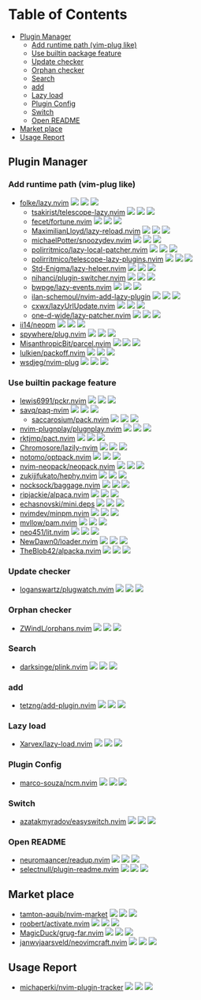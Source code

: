 # Table of Contents

<!-- toc -->

- [Plugin Manager](#plugin-manager)
  * [Add runtime path (vim-plug like)](#add-runtime-path-vim-plug-like)
  * [Use builtin package feature](#use-builtin-package-feature)
  * [Update checker](#update-checker)
  * [Orphan checker](#orphan-checker)
  * [Search](#search)
  * [add](#add)
  * [Lazy load](#lazy-load)
  * [Plugin Config](#plugin-config)
  * [Switch](#switch)
  * [Open README](#open-readme)
- [Market place](#market-place)
- [Usage Report](#usage-report)

<!-- tocstop -->

## Plugin Manager

### Add runtime path (vim-plug like)

- [folke/lazy.nvim](https://github.com/folke/lazy.nvim) ![](https://img.shields.io/github/stars/folke/lazy.nvim) ![](https://img.shields.io/github/last-commit/folke/lazy.nvim) ![](https://img.shields.io/github/commit-activity/y/folke/lazy.nvim)
  - [tsakirist/telescope-lazy.nvim](https://github.com/tsakirist/telescope-lazy.nvim) ![](https://img.shields.io/github/stars/tsakirist/telescope-lazy.nvim) ![](https://img.shields.io/github/last-commit/tsakirist/telescope-lazy.nvim) ![](https://img.shields.io/github/commit-activity/y/tsakirist/telescope-lazy.nvim)
  - [fecet/fortune.nvim](https://github.com/fecet/fortune.nvim) ![](https://img.shields.io/github/stars/fecet/fortune.nvim) ![](https://img.shields.io/github/last-commit/fecet/fortune.nvim) ![](https://img.shields.io/github/commit-activity/y/fecet/fortune.nvim)
  - [MaximilianLloyd/lazy-reload.nvim](https://github.com/MaximilianLloyd/lazy-reload.nvim) ![](https://img.shields.io/github/stars/MaximilianLloyd/lazy-reload.nvim) ![](https://img.shields.io/github/last-commit/MaximilianLloyd/lazy-reload.nvim) ![](https://img.shields.io/github/commit-activity/y/MaximilianLloyd/lazy-reload.nvim)
  - [michaelPotter/snoozydev.nvim](https://github.com/michaelPotter/snoozydev.nvim) ![](https://img.shields.io/github/stars/michaelPotter/snoozydev.nvim) ![](https://img.shields.io/github/last-commit/michaelPotter/snoozydev.nvim) ![](https://img.shields.io/github/commit-activity/y/michaelPotter/snoozydev.nvim)
  - [polirritmico/lazy-local-patcher.nvim](https://github.com/polirritmico/lazy-local-patcher.nvim) ![](https://img.shields.io/github/stars/polirritmico/lazy-local-patcher.nvim) ![](https://img.shields.io/github/last-commit/polirritmico/lazy-local-patcher.nvim) ![](https://img.shields.io/github/commit-activity/y/polirritmico/lazy-local-patcher.nvim)
  - [polirritmico/telescope-lazy-plugins.nvim](https://github.com/polirritmico/telescope-lazy-plugins.nvim) ![](https://img.shields.io/github/stars/polirritmico/telescope-lazy-plugins.nvim) ![](https://img.shields.io/github/last-commit/polirritmico/telescope-lazy-plugins.nvim) ![](https://img.shields.io/github/commit-activity/y/polirritmico/telescope-lazy-plugins.nvim)
  - [Std-Enigma/lazy-helper.nvim](https://github.com/Std-Enigma/lazy-helper.nvim) ![](https://img.shields.io/github/stars/Std-Enigma/lazy-helper.nvim) ![](https://img.shields.io/github/last-commit/Std-Enigma/lazy-helper.nvim) ![](https://img.shields.io/github/commit-activity/y/Std-Enigma/lazy-helper.nvim)
  - [nihancj/plugin-switcher.nvim](https://github.com/nihancj/plugin-switcher.nvim) ![](https://img.shields.io/github/stars/nihancj/plugin-switcher.nvim) ![](https://img.shields.io/github/last-commit/nihancj/plugin-switcher.nvim) ![](https://img.shields.io/github/commit-activity/y/nihancj/plugin-switcher.nvim)
  - [bwpge/lazy-events.nvim](https://github.com/bwpge/lazy-events.nvim) ![](https://img.shields.io/github/stars/bwpge/lazy-events.nvim) ![](https://img.shields.io/github/last-commit/bwpge/lazy-events.nvim) ![](https://img.shields.io/github/commit-activity/y/bwpge/lazy-events.nvim)
  - [ilan-schemoul/nvim-add-lazy-plugin](https://github.com/ilan-schemoul/nvim-add-lazy-plugin) ![](https://img.shields.io/github/stars/ilan-schemoul/nvim-add-lazy-plugin) ![](https://img.shields.io/github/last-commit/ilan-schemoul/nvim-add-lazy-plugin) ![](https://img.shields.io/github/commit-activity/y/ilan-schemoul/nvim-add-lazy-plugin)
  - [cxwx/lazyUrlUpdate.nvim](https://github.com/cxwx/lazyUrlUpdate.nvim) ![](https://img.shields.io/github/stars/cxwx/lazyUrlUpdate.nvim) ![](https://img.shields.io/github/last-commit/cxwx/lazyUrlUpdate.nvim) ![](https://img.shields.io/github/commit-activity/y/cxwx/lazyUrlUpdate.nvim)
  - [one-d-wide/lazy-patcher.nvim](https://github.com/one-d-wide/lazy-patcher.nvim) ![](https://img.shields.io/github/stars/one-d-wide/lazy-patcher.nvim) ![](https://img.shields.io/github/last-commit/one-d-wide/lazy-patcher.nvim) ![](https://img.shields.io/github/commit-activity/y/one-d-wide/lazy-patcher.nvim)
- [ii14/neopm](https://github.com/ii14/neopm) ![](https://img.shields.io/github/stars/NTBBloodbath/cheovim) ![](https://img.shields.io/github/last-commit/NTBBloodbath/cheovim) ![](https://img.shields.io/github/commit-activity/y/NTBBloodbath/cheovim)
- [spywhere/plug.nvim](https://github.com/spywhere/plug.nvim) ![](https://img.shields.io/github/stars/spywhere/plug.nvim) ![](https://img.shields.io/github/last-commit/spywhere/plug.nvim) ![](https://img.shields.io/github/commit-activity/y/spywhere/plug.nvim)
- [MisanthropicBit/parcel.nvim](https://github.com/MisanthropicBit/parcel.nvim) ![](https://img.shields.io/github/stars/MisanthropicBit/parcel.nvim) ![](https://img.shields.io/github/last-commit/MisanthropicBit/parcel.nvim) ![](https://img.shields.io/github/commit-activity/y/MisanthropicBit/parcel.nvim)
- [lulkien/packoff.nvim](https://github.com/lulkien/packoff.nvim) ![](https://img.shields.io/github/stars/lulkien/packoff.nvim) ![](https://img.shields.io/github/last-commit/lulkien/packoff.nvim) ![](https://img.shields.io/github/commit-activity/y/lulkien/packoff.nvim)
- [wsdjeg/nvim-plug](https://github.com/wsdjeg/nvim-plug) ![](https://img.shields.io/github/stars/wsdjeg/nvim-plug) ![](https://img.shields.io/github/last-commit/wsdjeg/nvim-plug) ![](https://img.shields.io/github/commit-activity/y/wsdjeg/nvim-plug)

### Use builtin package feature

- [lewis6991/pckr.nvim](https://github.com/lewis6991/pckr.nvim) ![](https://img.shields.io/github/stars/lewis6991/pckr.nvim) ![](https://img.shields.io/github/last-commit/lewis6991/pckr.nvim) ![](https://img.shields.io/github/commit-activity/y/lewis6991/pckr.nvim)
- [savq/paq-nvim](https://github.com/savq/paq-nvim) ![](https://img.shields.io/github/stars/savq/paq-nvim) ![](https://img.shields.io/github/last-commit/savq/paq-nvim) ![](https://img.shields.io/github/commit-activity/y/savq/paq-nvim)
  - [saccarosium/pack.nvim](https://github.com/saccarosium/pack.nvim) ![](https://img.shields.io/github/stars/saccarosium/pack.nvim) ![](https://img.shields.io/github/last-commit/saccarosium/pack.nvim) ![](https://img.shields.io/github/commit-activity/y/saccarosium/pack.nvim)
- [nvim-plugnplay/plugnplay.nvim](https://github.com/nvim-plugnplay/plugnplay.nvim) ![](https://img.shields.io/github/stars/nvim-plugnplay/plugnplay.nvim) ![](https://img.shields.io/github/last-commit/nvim-plugnplay/plugnplay.nvim) ![](https://img.shields.io/github/commit-activity/y/nvim-plugnplay/plugnplay.nvim)
- [rktjmp/pact.nvim](https://github.com/rktjmp/pact.nvim) ![](https://img.shields.io/github/stars/rktjmp/pact.nvim) ![](https://img.shields.io/github/last-commit/rktjmp/pact.nvim) ![](https://img.shields.io/github/commit-activity/y/rktjmp/pact.nvim)
- [Chromosore/lazily-nvim](https://github.com/Chromosore/lazily-nvim) ![](https://img.shields.io/github/stars/Chromosore/lazily-nvim) ![](https://img.shields.io/github/last-commit/Chromosore/lazily-nvim) ![](https://img.shields.io/github/commit-activity/y/Chromosore/lazily-nvim)
- [notomo/optpack.nvim](https://github.com/notomo/optpack.nvim) ![](https://img.shields.io/github/stars/notomo/optpack.nvim) ![](https://img.shields.io/github/last-commit/notomo/optpack.nvim) ![](https://img.shields.io/github/commit-activity/y/notomo/optpack.nvim)
- [nvim-neopack/neopack.nvim](https://github.com/nvim-neopack/neopack.nvim) ![](https://img.shields.io/github/stars/nvim-neopack/neopack.nvim) ![](https://img.shields.io/github/last-commit/nvim-neopack/neopack.nvim) ![](https://img.shields.io/github/commit-activity/y/nvim-neopack/neopack.nvim)
- [zukijifukato/hephy.nvim](https://github.com/zukijifukato/hephy.nvim) ![](https://img.shields.io/github/stars/zukijifukato/hephy.nvim) ![](https://img.shields.io/github/last-commit/zukijifukato/hephy.nvim) ![](https://img.shields.io/github/commit-activity/y/zukijifukato/hephy.nvim)
- [nocksock/baggage.nvim](https://github.com/nocksock/baggage.nvim) ![](https://img.shields.io/github/stars/nocksock/baggage.nvim) ![](https://img.shields.io/github/last-commit/nocksock/baggage.nvim) ![](https://img.shields.io/github/commit-activity/y/nocksock/baggage.nvim)
- [ripjackie/alpaca.nvim](https://github.com/ripjackie/alpaca.nvim) ![](https://img.shields.io/github/stars/ripjackie/alpaca.nvim) ![](https://img.shields.io/github/last-commit/ripjackie/alpaca.nvim) ![](https://img.shields.io/github/commit-activity/y/ripjackie/alpaca.nvim)
- [echasnovski/mini.deps](https://github.com/echasnovski/mini.deps) ![](https://img.shields.io/github/stars/echasnovski/mini.deps) ![](https://img.shields.io/github/last-commit/echasnovski/mini.deps) ![](https://img.shields.io/github/commit-activity/y/echasnovski/mini.deps)
- [nvimdev/minpm.nvim](https://github.com/nvimdev/minpm.nvim) ![](https://img.shields.io/github/stars/nvimdev/minpm.nvim) ![](https://img.shields.io/github/last-commit/nvimdev/minpm.nvim) ![](https://img.shields.io/github/commit-activity/y/nvimdev/minpm.nvim)
- [mvllow/pam.nvim](https://github.com/mvllow/pam.nvim) ![](https://img.shields.io/github/stars/mvllow/pam.nvim) ![](https://img.shields.io/github/last-commit/mvllow/pam.nvim) ![](https://img.shields.io/github/commit-activity/y/mvllow/pam.nvim)
- [neo451/lit.nvim](https://github.com/neo451/lit.nvim) ![](https://img.shields.io/github/stars/neo451/lit.nvim) ![](https://img.shields.io/github/last-commit/neo451/lit.nvim) ![](https://img.shields.io/github/commit-activity/y/neo451/lit.nvim)
- [NewDawn0/loader.nvim](https://github.com/NewDawn0/loader.nvim) ![](https://img.shields.io/github/stars/NewDawn0/loader.nvim) ![](https://img.shields.io/github/last-commit/NewDawn0/loader.nvim) ![](https://img.shields.io/github/commit-activity/y/NewDawn0/loader.nvim)
- [TheBlob42/alpacka.nvim](https://github.com/TheBlob42/alpacka.nvim) ![](https://img.shields.io/github/stars/TheBlob42/alpacka.nvim) ![](https://img.shields.io/github/last-commit/TheBlob42/alpacka.nvim) ![](https://img.shields.io/github/commit-activity/y/TheBlob42/alpacka.nvim)

### Update checker

- [loganswartz/plugwatch.nvim](https://github.com/loganswartz/plugwatch.nvim) ![](https://img.shields.io/github/stars/loganswartz/plugwatch.nvim) ![](https://img.shields.io/github/last-commit/loganswartz/plugwatch.nvim) ![](https://img.shields.io/github/commit-activity/y/loganswartz/plugwatch.nvim)

### Orphan checker

- [ZWindL/orphans.nvim](https://github.com/ZWindL/orphans.nvim) ![](https://img.shields.io/github/stars/ZWindL/orphans.nvim) ![](https://img.shields.io/github/last-commit/ZWindL/orphans.nvim) ![](https://img.shields.io/github/commit-activity/y/ZWindL/orphans.nvim)

### Search

- [darksinge/plink.nvim](https://github.com/darksinge/plink.nvim) ![](https://img.shields.io/github/stars/darksinge/plink.nvim) ![](https://img.shields.io/github/last-commit/darksinge/plink.nvim) ![](https://img.shields.io/github/commit-activity/y/darksinge/plink.nvim)

### add

- [tetzng/add-plugin.nvim](https://github.com/tetzng/add-plugin.nvim) ![](https://img.shields.io/github/stars/tetzng/add-plugin.nvim) ![](https://img.shields.io/github/last-commit/tetzng/add-plugin.nvim) ![](https://img.shields.io/github/commit-activity/y/tetzng/add-plugin.nvim)

### Lazy load

- [Xarvex/lazy-load.nvim](https://github.com/Xarvex/lazy-load.nvim) ![](https://img.shields.io/github/stars/Xarvex/lazy-load.nvim) ![](https://img.shields.io/github/last-commit/Xarvex/lazy-load.nvim) ![](https://img.shields.io/github/commit-activity/y/Xarvex/lazy-load.nvim)

### Plugin Config

- [marco-souza/ncm.nvim](https://github.com/marco-souza/ncm.nvim) ![](https://img.shields.io/github/stars/marco-souza/ncm.nvim) ![](https://img.shields.io/github/last-commit/marco-souza/ncm.nvim) ![](https://img.shields.io/github/commit-activity/y/marco-souza/ncm.nvim)

### Switch

- [azatakmyradov/easyswitch.nvim](https://github.com/azatakmyradov/easyswitch.nvim) ![](https://img.shields.io/github/stars/azatakmyradov/easyswitch.nvim) ![](https://img.shields.io/github/last-commit/azatakmyradov/easyswitch.nvim) ![](https://img.shields.io/github/commit-activity/y/azatakmyradov/easyswitch.nvim)

### Open README

- [neuromaancer/readup.nvim](https://github.com/neuromaancer/readup.nvim) ![](https://img.shields.io/github/stars/neuromaancer/readup.nvim) ![](https://img.shields.io/github/last-commit/neuromaancer/readup.nvim) ![](https://img.shields.io/github/commit-activity/y/neuromaancer/readup.nvim)
- [selectnull/plugin-readme.nvim](https://github.com/selectnull/plugin-readme.nvim) ![](https://img.shields.io/github/stars/selectnull/plugin-readme.nvim) ![](https://img.shields.io/github/last-commit/selectnull/plugin-readme.nvim) ![](https://img.shields.io/github/commit-activity/y/selectnull/plugin-readme.nvim)

## Market place

- [tamton-aquib/nvim-market](https://github.com/tamton-aquib/nvim-market) ![](https://img.shields.io/github/stars/tamton-aquib/nvim-market) ![](https://img.shields.io/github/last-commit/tamton-aquib/nvim-market) ![](https://img.shields.io/github/commit-activity/y/tamton-aquib/nvim-market)
- [roobert/activate.nvim](https://github.com/roobert/activate.nvim) ![](https://img.shields.io/github/stars/roobert/activate.nvim) ![](https://img.shields.io/github/last-commit/roobert/activate.nvim) ![](https://img.shields.io/github/commit-activity/y/roobert/activate.nvim)
- [MagicDuck/grug-far.nvim](https://github.com/MagicDuck/grug-far.nvim) ![](https://img.shields.io/github/stars/MagicDuck/grug-far.nvim) ![](https://img.shields.io/github/last-commit/MagicDuck/grug-far.nvim) ![](https://img.shields.io/github/commit-activity/y/MagicDuck/grug-far.nvim)
- [janwvjaarsveld/neovimcraft.nvim](https://github.com/janwvjaarsveld/neovimcraft.nvim) ![](https://img.shields.io/github/stars/janwvjaarsveld/neovimcraft.nvim) ![](https://img.shields.io/github/last-commit/janwvjaarsveld/neovimcraft.nvim) ![](https://img.shields.io/github/commit-activity/y/janwvjaarsveld/neovimcraft.nvim)

## Usage Report

- [michaperki/nvim-plugin-tracker](https://github.com/michaperki/nvim-plugin-tracker) ![](https://img.shields.io/github/stars/michaperki/nvim-plugin-tracker) ![](https://img.shields.io/github/last-commit/michaperki/nvim-plugin-tracker) ![](https://img.shields.io/github/commit-activity/y/michaperki/nvim-plugin-tracker)
